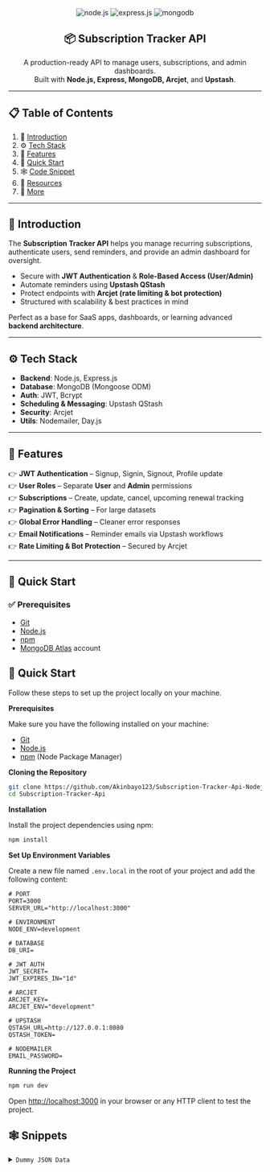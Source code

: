 <div align="center">

  <div>
    <img src="https://img.shields.io/badge/node.js-339933?style=for-the-badge&logo=Node.js&logoColor=white" alt="node.js" />
    <img src="https://img.shields.io/badge/express.js-000000?style=for-the-badge&logo=express&logoColor=white" alt="express.js" />
    <img src="https://img.shields.io/badge/-MongoDB-13aa52?style=for-the-badge&logo=mongodb&logoColor=white" alt="mongodb" />
  </div>

  <h2 align="center">📦 Subscription Tracker API</h2>
  <p>A production-ready API to manage users, subscriptions, and admin dashboards.<br>
   Built with <b>Node.js, Express, MongoDB, Arcjet</b>, and <b>Upstash</b>.</p>
</div>

---

## 📋 <a name="table">Table of Contents</a>

1. 🤖 [Introduction](#introduction)  
2. ⚙️ [Tech Stack](#tech-stack)  
3. 🔋 [Features](#features)  
4. 🤸 [Quick Start](#quick-start)  
5. 🕸️ [Code Snippet](#snippets)  
6. 🔗 [Resources](#resources)  
7. 🚀 [More](#more)  

---

## <a name="introduction">🤖 Introduction</a>

The **Subscription Tracker API** helps you manage recurring subscriptions, authenticate users, send reminders, and provide an admin dashboard for oversight.  

- Secure with **JWT Authentication** & **Role-Based Access (User/Admin)**  
- Automate reminders using **Upstash QStash**  
- Protect endpoints with **Arcjet (rate limiting & bot protection)**  
- Structured with scalability & best practices in mind  

Perfect as a base for SaaS apps, dashboards, or learning advanced **backend architecture**.  

---

## <a name="tech-stack">⚙️ Tech Stack</a>

- **Backend**: Node.js, Express.js  
- **Database**: MongoDB (Mongoose ODM)  
- **Auth**: JWT, Bcrypt  
- **Scheduling & Messaging**: Upstash QStash  
- **Security**: Arcjet  
- **Utils**: Nodemailer, Day.js  

---

## <a name="features">🔋 Features</a>

👉 **JWT Authentication** – Signup, Signin, Signout, Profile update  
👉 **User Roles** – Separate **User** and **Admin** permissions  
👉 **Subscriptions** – Create, update, cancel, upcoming renewal tracking  
👉 **Pagination & Sorting** – For large datasets  
👉 **Global Error Handling** – Cleaner error responses  
👉 **Email Notifications** – Reminder emails via Upstash workflows  
👉 **Rate Limiting & Bot Protection** – Secured by Arcjet  

---

## <a name="quick-start">🤸 Quick Start</a>

### ✅ Prerequisites  
- [Git](https://git-scm.com/)  
- [Node.js](https://nodejs.org/)  
- [npm](https://www.npmjs.com/)  
- [MongoDB Atlas](https://www.mongodb.com/) account  


## <a name="quick-start">🤸 Quick Start</a>

Follow these steps to set up the project locally on your machine.

**Prerequisites**

Make sure you have the following installed on your machine:

- [Git](https://git-scm.com/)
- [Node.js](https://nodejs.org/en)
- [npm](https://www.npmjs.com/) (Node Package Manager)

**Cloning the Repository**

```bash
git clone https://github.com/Akinbayo123/Subscription-Tracker-Api-Nodejs-.git
cd Subscription-Tracker-Api
```

**Installation**

Install the project dependencies using npm:

```bash
npm install
```

**Set Up Environment Variables**

Create a new file named `.env.local` in the root of your project and add the following content:

```env
# PORT
PORT=3000
SERVER_URL="http://localhost:3000"

# ENVIRONMENT
NODE_ENV=development

# DATABASE
DB_URI=

# JWT AUTH
JWT_SECRET=
JWT_EXPIRES_IN="1d"

# ARCJET
ARCJET_KEY=
ARCJET_ENV="development"

# UPSTASH
QSTASH_URL=http://127.0.0.1:8080
QSTASH_TOKEN=

# NODEMAILER
EMAIL_PASSWORD=
```

**Running the Project**

```bash
npm run dev
```

Open [http://localhost:3000](http://localhost:3000) in your browser or any HTTP client to test the project.

## <a name="snippets">🕸️ Snippets</a>

<details>
<summary><code>Dummy JSON Data</code></summary>

```json
{
  "name": "Javascript Mastery Elite Membership",
  "price": 139.00,
  "currency": "USD",
  "frequency": "monthly",
  "category": "Entertainment",
  "startDate": "2025-01-20T00:00:00.000Z",
  "paymentMethod": "Credit Card"
}
```

</details>
